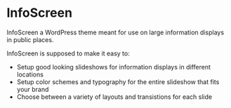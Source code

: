 InfoScreen
==========

InfoScreen a WordPress theme meant for use on large information displays in public places.

InfoScreen is supposed to make it easy to:
* Setup good looking slideshows for information displays in different locations
* Setup color schemes and typography for the entire slideshow that fits your brand
* Choose between a variety of layouts and transistions for each slide